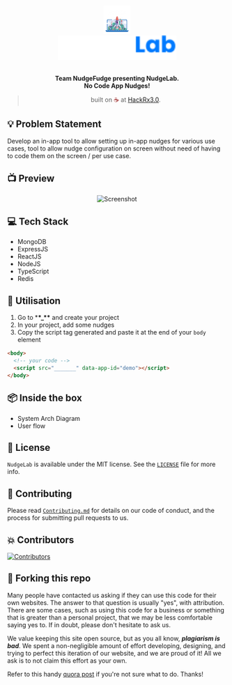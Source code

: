 <div align="center">
  <img alt="HackRx3.0" src="docs/hackrx.png" height="65" />
</div>
<div align="center">
  <img alt="NudgeLab by NudgeFudge" src="docs/logo.svg" height="56" />
</div>

<br>
<p align="center">
<b>Team NudgeFudge presenting NudgeLab.
<br>
No Code App Nudges!</b>
</p>
<blockquote align="center"> 
  built on <span style="color: #8b0000;">☕</span> at <a href="https://hackrx.in">HackRx3.0</a>.

</blockquote>

## 💡 Problem Statement

Develop an in-app tool to allow setting up in-app nudges for various use cases, tool to allow nudge configuration on screen without need of having to code them on the screen / per use case.

## 📺 Preview

<div align="center">
  <img alt="Screenshot" src="docs/preview.png" />
</div>

## 💻 Tech Stack

- MongoDB
- ExpressJS
- ReactJS
- NodeJS
- TypeScript
- Redis

## 🔧 Utilisation

1. Go to \***\*\_\*\*** and create your project
2. In your project, add some nudges
3. Copy the script tag generated and paste it at the end of your `body` element

```html
<body>
  <!-- your code -->
  <script src="_______" data-app-id="demo"></script>
</body>
```

## 📦 Inside the box

- System Arch Diagram
- User flow

## 📜 License

`NudgeLab` is available under the MIT license. See the [`LICENSE`](https://github.com/HackRx3/PS1_NudgeFudge/blob/main/LICENSE) file for more info.

## 🤝 Contributing

Please read [`Contributing.md`](https://github.com/HackRx3/PS1_NudgeFudge/blob/main/Contributing.md) for details on our code of conduct, and the process for submitting pull requests to us.

## 💥 Contributors

<a href="https://github.com/HackRx3/PS1_NudgeFudge/graphs/contributors">
<img src="https://contrib.rocks/image?repo=HackRx3/PS1_NudgeFudge" alt="Contributors">
</a>
                                                                                  
## 🚨 Forking this repo

Many people have contacted us asking if they can use this code for their own websites. The answer to that question is usually "yes", with attribution. There are some cases, such as using this code for a business or something that is greater than a personal project, that we may be less comfortable saying yes to. If in doubt, please don't hesitate to ask us.

We value keeping this site open source, but as you all know, _**plagiarism is bad**_. We spent a non-negligible amount of effort developing, designing, and trying to perfect this iteration of our website, and we are proud of it! All we ask is to not claim this effort as your own.

Refer to this handy [quora post](https://www.quora.com/Is-it-bad-to-copy-other-peoples-code) if you're not sure what to do. Thanks!
